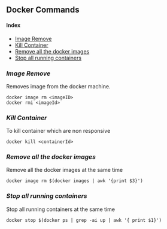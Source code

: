 ## Docker Commands

#### Index
- [Image Remove](#image-remove)
- [Kill Container](#kill-container)
- [Remove all the docker images](#remove-all-the-docker-images)
- [Stop all running  containers](#remove-all-the-docker-images)


### *Image Remove*
Removes image from the docker machine.
```
docker image rm <imageID>
docker rmi <imageId>
```
### *Kill Container*

To kill container which are non responsive
```shell
docker kill <containerId>
```
### *Remove all the docker images*

Remove all the docker images at the same time
```shell
docker image rm $(docker images | awk '{print $3}')
```
### *Stop all running containers*
Stop all running containers at the same time
```shell
docker stop $(docker ps | grep -ai up | awk '{ print $1}')
```


